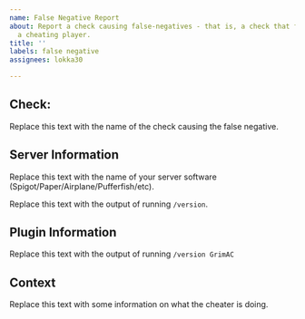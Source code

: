 ```yaml
---
name: False Negative Report
about: Report a check causing false-negatives - that is, a check that fails to detect
  a cheating player.
title: ''
labels: false negative
assignees: lokka30

---
```


## Check:

Replace this text with the name of the check causing the false negative.

## Server Information

Replace this text with the name of your server software (Spigot/Paper/Airplane/Pufferfish/etc).

Replace this text with the output of running `/version`.

## Plugin Information

Replace this text with the output of running `/version GrimAC`

## Context

Replace this text with some information on what the cheater is doing.
